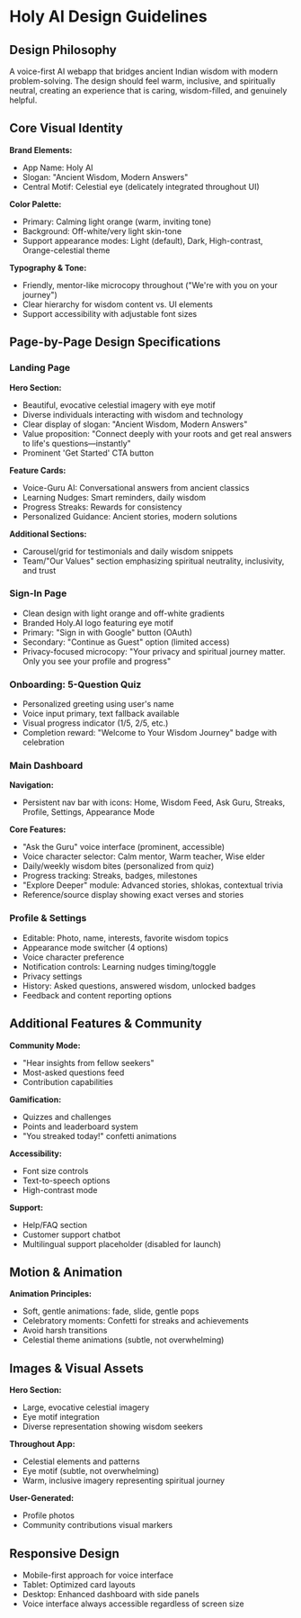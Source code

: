 # Holy AI Design Guidelines

## Design Philosophy
A voice-first AI webapp that bridges ancient Indian wisdom with modern problem-solving. The design should feel warm, inclusive, and spiritually neutral, creating an experience that is caring, wisdom-filled, and genuinely helpful.

## Core Visual Identity

**Brand Elements:**
- App Name: Holy AI
- Slogan: "Ancient Wisdom, Modern Answers"
- Central Motif: Celestial eye (delicately integrated throughout UI)

**Color Palette:**
- Primary: Calming light orange (warm, inviting tone)
- Background: Off-white/very light skin-tone
- Support appearance modes: Light (default), Dark, High-contrast, Orange-celestial theme

**Typography & Tone:**
- Friendly, mentor-like microcopy throughout ("We're with you on your journey")
- Clear hierarchy for wisdom content vs. UI elements
- Support accessibility with adjustable font sizes

## Page-by-Page Design Specifications

### Landing Page
**Hero Section:**
- Beautiful, evocative celestial imagery with eye motif
- Diverse individuals interacting with wisdom and technology
- Clear display of slogan: "Ancient Wisdom, Modern Answers"
- Value proposition: "Connect deeply with your roots and get real answers to life's questions—instantly"
- Prominent 'Get Started' CTA button

**Feature Cards:**
- Voice-Guru AI: Conversational answers from ancient classics
- Learning Nudges: Smart reminders, daily wisdom
- Progress Streaks: Rewards for consistency
- Personalized Guidance: Ancient stories, modern solutions

**Additional Sections:**
- Carousel/grid for testimonials and daily wisdom snippets
- Team/"Our Values" section emphasizing spiritual neutrality, inclusivity, and trust

### Sign-In Page
- Clean design with light orange and off-white gradients
- Branded Holy.AI logo featuring eye motif
- Primary: "Sign in with Google" button (OAuth)
- Secondary: "Continue as Guest" option (limited access)
- Privacy-focused microcopy: "Your privacy and spiritual journey matter. Only you see your profile and progress"

### Onboarding: 5-Question Quiz
- Personalized greeting using user's name
- Voice input primary, text fallback available
- Visual progress indicator (1/5, 2/5, etc.)
- Completion reward: "Welcome to Your Wisdom Journey" badge with celebration

### Main Dashboard
**Navigation:**
- Persistent nav bar with icons: Home, Wisdom Feed, Ask Guru, Streaks, Profile, Settings, Appearance Mode

**Core Features:**
- "Ask the Guru" voice interface (prominent, accessible)
- Voice character selector: Calm mentor, Warm teacher, Wise elder
- Daily/weekly wisdom bites (personalized from quiz)
- Progress tracking: Streaks, badges, milestones
- "Explore Deeper" module: Advanced stories, shlokas, contextual trivia
- Reference/source display showing exact verses and stories

### Profile & Settings
- Editable: Photo, name, interests, favorite wisdom topics
- Appearance mode switcher (4 options)
- Voice character preference
- Notification controls: Learning nudges timing/toggle
- Privacy settings
- History: Asked questions, answered wisdom, unlocked badges
- Feedback and content reporting options

## Additional Features & Community

**Community Mode:**
- "Hear insights from fellow seekers"
- Most-asked questions feed
- Contribution capabilities

**Gamification:**
- Quizzes and challenges
- Points and leaderboard system
- "You streaked today!" confetti animations

**Accessibility:**
- Font size controls
- Text-to-speech options
- High-contrast mode

**Support:**
- Help/FAQ section
- Customer support chatbot
- Multilingual support placeholder (disabled for launch)

## Motion & Animation

**Animation Principles:**
- Soft, gentle animations: fade, slide, gentle pops
- Celebratory moments: Confetti for streaks and achievements
- Avoid harsh transitions
- Celestial theme animations (subtle, not overwhelming)

## Images & Visual Assets

**Hero Section:**
- Large, evocative celestial imagery
- Eye motif integration
- Diverse representation showing wisdom seekers

**Throughout App:**
- Celestial elements and patterns
- Eye motif (subtle, not overwhelming)
- Warm, inclusive imagery representing spiritual journey

**User-Generated:**
- Profile photos
- Community contributions visual markers

## Responsive Design
- Mobile-first approach for voice interface
- Tablet: Optimized card layouts
- Desktop: Enhanced dashboard with side panels
- Voice interface always accessible regardless of screen size